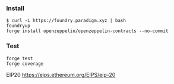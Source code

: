 ### Install

```shell
$ curl -L https://foundry.paradigm.xyz | bash
foundryup
forge install openzeppelin/openzeppelin-contracts --no-commit
```

### Test

```shell
forge test
forge coverage
```

EIP20 https://eips.ethereum.org/EIPS/eip-20
